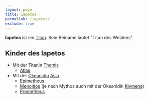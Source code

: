 ```yaml
---
layout: page
title: Iapetos
permalink: /iapetos/
exclude: true
---
```


**Iapetos** ist ein [Titan](/titanen/). Sein Beiname lautet "Titan des Westens".

## Kinder des Iapetos

* Mit der Titanin [Themis](/themis/)
  * [Atlas](/atlas/)
* Mit der [Okeanidin](/okeaniden/) [Asia](/asia/)
  * [Epimetheus](/epimetheus/)
  * [Menoitios](/menoitios/) (je nach Mythos auch mit der Okeanidin [Klymene](/klymene/))
  * [Prometheus](/prometheus/)
